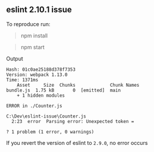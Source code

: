 ## eslint 2.10.1 issue

To reproduce run:

> npm install

> npm start

Output

```
Hash: 01c0ae25188d378f7353
Version: webpack 1.13.0
Time: 1371ms
    Asset     Size  Chunks             Chunk Names
bundle.js  1.75 kB       0  [emitted]  main
    + 1 hidden modules

ERROR in ./Counter.js

C:\Dev\eslint-issue\Counter.js
  2:23  error  Parsing error: Unexpected token =

? 1 problem (1 error, 0 warnings)

```

If you revert the version of eslint to `2.9.0`, no error occurs